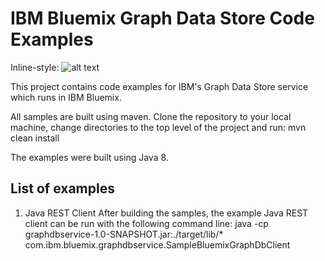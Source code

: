 # IBM Bluemix Graph Data Store Code Examples

Inline-style: 
![alt text](https://github.com/Open-I-Beam/bluemix-graphdatastore/tree/master/src/main/resources/GraphDataStoreIcon.jpg "Graph Data Store Icon")

This project contains code examples for IBM's Graph Data Store service which runs in IBM Bluemix.

All samples are built using maven.  Clone the repository to your local machine, change
directories to the top level of the project and run:
mvn clean install

The examples were built using Java 8.

## List of examples
1. Java REST Client
   After building the samples, the example Java REST client can be run with the following command line:
   java -cp graphdbservice-1.0-SNAPSHOT.jar:./target/lib/*  com.ibm.bluemix.graphdbservice.SampleBluemixGraphDbClient

        
